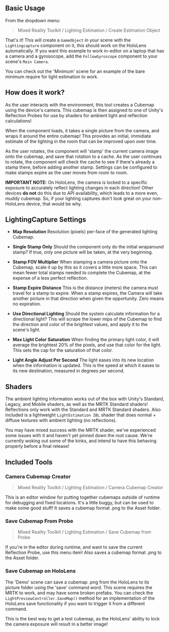 ## Basic Usage

From the dropdown menu:
>Mixed Reality Toolkit / Lighting Estimation / Create Estimation Object

That's it! This will create a `GameObject` in your scene with the `Lightingcapture` component on it, this should work on the HoloLens automatically. If you want this example to work in-editor on a laptop that has a camera and a gyrosocope, add the `FollowGyroscope` component to your scene's `Main Camera`.

You can check out the 'Minimum' scene for an example of the bare minimum require for light estimation to work.

## How does it work?

As the user interacts with the environment, this tool creates a Cubemap using the device's camera. This cubemap is then assigned to one of Unity's Reflection Probes for use by shaders for ambient light and reflection calculations!

When the component loads, it takes a single picture from the camera, and wraps it around the entire cubemap! This provides an initial, immidiate estimate of the lighting in the room that can be improved upon over time.

As the user rotates, the component will 'stamp' the current camera image onto the cubemap, and save that rotation to a cache. As the user continues to rotate, the component will check the cache to see if there's already a stamp there, before adding another stamp. Settings can be configured to make stamps expire as the user moves from room to room.

**IMPORTANT NOTE:** On HoloLens, the camera is locked to a specific exposure to accurately reflect lighting changes in each direction! Other devices **do not** do this due to API availability, which leads to a more even, muddy cubemap. So, if your lighting captures don't look great on your non-HoloLens device, that would be why.

## LightingCapture Settings

- **Map Resolution**
Resolution (pixels) per-face of the generated lighting Cubemap.
- **Single Stamp Only**
Should the component only do the initial wraparound stamp? If true, only one picture will be taken, at the very beginning.
- **Stamp FOV Multiplier**
When stamping a camera picture onto the Cubemap, scale it up by this so it covers a little more space. This can mean fewer total stamps needed to complete the Cubemap, at the expense of a less perfect reflection.
- **Stamp Expire Distance**
This is the distance (meters) the camera must travel for a stamp to expire. When a stamp expires, the Camera will take another picture in that direction when given the opportunity. Zero means no expiration.

- **Use Directional Lighting**
Should the system calculate information for a directional light? This will scrape the lower mips of the Cubemap to find the direction and color of the brightest values, and apply it to the scene's light.
- **Max Light Color Saturation**
When finding the primary light color, it will average the brightest 20% of the pixels, and use that color for the light. This sets the cap for the saturation of that color.
- **Light Angle Adjust Per Second**
The light eases into its new location when the information is updated. This is the speed at which it eases to its new destination, measured in degrees per second.

## Shaders

The ambient lighting information works out of the box with Unity's Standard, Legacy, and Mobile shaders, as well as the MRTK Standard shaders! Reflections only work with the Standard and MRTK Standard shaders. Also included is a lightweight `LightEstimation IBL` shader that does normal + diffuse textures with ambient lighting (no reflections).

You may have mixed success with the MRTK shader, we've experienced some issues with it and haven't yet pinned down the root cause. We're currently woking out some of the kinks, and intend to have this behaving properly before a final release!

## Included Tools
### Camera Cubemap Creator

>Mixed Reality Toolkit / Lighting Estimation / Camera Cubemap Creator

This is an editor window for putting together cubemaps outside of runtime for debugging and fixed locations. It's a little buggy, but can be used to make some good stuff! It saves a cubemap format .png to the Asset folder.

### Save Cubemap From Probe

>Mixed Reality Toolkit / Lighting Estimation / Save Cubemap from Probe

If you're in the editor during runtime, and want to save the current Reflection Probe, use this menu item! Also saves a cubemap format .png to the Asset folder.

### Save Cubemap on HoloLens

The 'Demo' scene can save a cubemap .png from the HoloLens to its picture folder using the 'save' command word. This scene requires the MRTK to work, and may have some broken prefabs. You can check the `LightPreviewController.SaveMap()` method for an implementation of the HoloLens save functionality if you want to trigger it from a different command.

This is the best way to get a test cubemap, as the HoloLens' ability to lock the camera exposure will result in a better image!